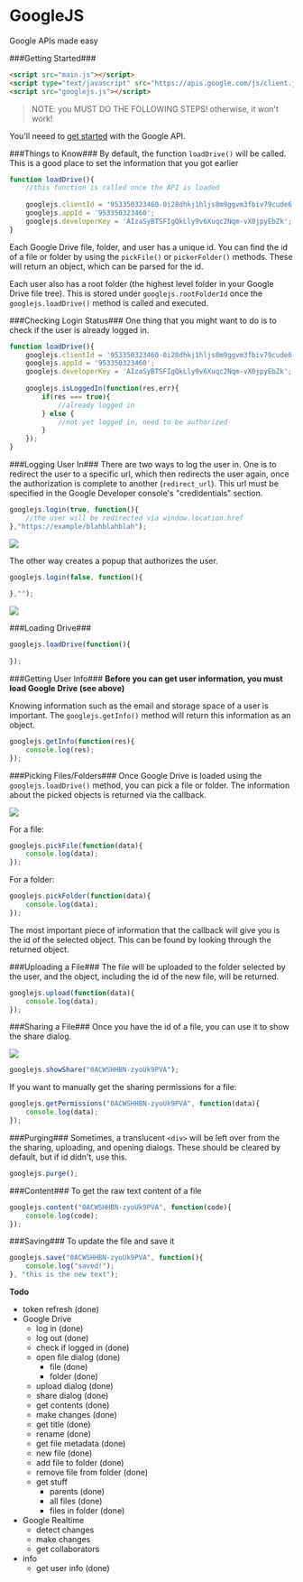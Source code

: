 GoogleJS
======
Google APIs made easy

###Getting Started###
```html
<script src="main.js"></script>
<script type="text/javascript" src="https://apis.google.com/js/client.js?onload=loadDrive"></script>
<script src="googlejs.js"></script>
```

> NOTE: you MUST DO THE FOLLOWING STEPS!
> otherwise, it won't work!

You'll neeed to [get started](get_started.md) with the Google API.

###Things to Know###
By default, the function `loadDrive()` will be called. This is a good place to set the information that you got earlier

```javascript
function loadDrive(){
	//this function is called once the API is loaded
	
	googlejs.clientId = '953350323460-0i28dhkj1hljs8m9ggvm3fbiv79cude6.apps.googleusercontent.com';
	googlejs.appId = '953350323460';
	googlejs.developerKey = 'AIzaSyBTSFIgQkLly9v6Xuqc2Nqm-vX0jpyEbZk';
}
```

Each Google Drive file, folder, and user has a unique id. You can find the id of a file or folder by using the `pickFile()` or `pickerFolder()` methods. These will return an object, which can be parsed for the id.

Each user also has a root folder (the highest level folder in your Google Drive file tree). This is stored under `googlejs.rootFolderId` once the `googlejs.loadDrive()` method is called and executed.

###Checking Login Status###
One thing that you might want to do is to check if the user is already logged in.

```javascript
function loadDrive(){
	googlejs.clientId = '953350323460-0i28dhkj1hljs8m9ggvm3fbiv79cude6.apps.googleusercontent.com';
	googlejs.appId = '953350323460';
	googlejs.developerKey = 'AIzaSyBTSFIgQkLly9v6Xuqc2Nqm-vX0jpyEbZk';
	
	googlejs.isLoggedIn(function(res,err){
		if(res === true){
			//already logged in
		} else {
			//not yet logged in, need to be authorized
		}
	});
}
```

###Logging User In###
There are two ways to log the user in. One is to redirect the user to a specific url, which then redirects the user again, once the authorization is complete to another (`redirect_url`). This url must be specified in the Google Developer console's "credidentials" section.

```javascript
googlejs.login(true, function(){
	//the user will be redirected via window.location.href
},"https://example/blahblahblah");
```
![](images/with.gif)

The other way creates a popup that authorizes the user.

```javascript
googlejs.login(false, function(){
	
},"");
```

![](images/without.gif)

###Loading Drive###
```javascript
googlejs.loadDrive(function(){
	
});
```

###Getting User Info###
<b>Before you can get user information, you must load Google Drive (see above)</b>

Knowing information such as the email and storage space of a user is important. The `googlejs.getInfo()` method will return this information as an object.

```javascript
googlejs.getInfo(function(res){
	console.log(res);
});
```


###Picking Files/Folders###
Once Google Drive is loaded using the `googlejs.loadDrive()` method, you can pick a file or folder. The information about the picked objects is returned via the callback.

![](images/file_picker.png)

For a file:
```javascript
googlejs.pickFile(function(data){
	console.log(data);
});
```

For a folder:
```javascript
googlejs.pickFolder(function(data){
	console.log(data);
});
```

The most important piece of information that the callback will give you is the id of the selected object. This can be found by looking through the returned object.

###Uploading a File###
The file will be uploaded to the folder selected by the user, and the object, including the id of the new file, will be returned.

```javascript
googlejs.upload(function(data){
	console.log(data);
});
```

###Sharing a File###
Once you have the id of a file, you can use it to show the share dialog.

![](images/share_dialog.png)

```javascript
googlejs.showShare("0ACWSHHBN-zyoUk9PVA");
```

If you want to manually get the sharing permissions for a file:
```javascript
googlejs.getPermissions("0ACWSHHBN-zyoUk9PVA", function(data){
	console.log(data);
});
```

###Purging###
Sometimes, a translucent `<div>` will be left over from the the sharing, uploading, and opening dialogs. These should be cleared by default, but if id didn't, use this.

```javascript
googlejs.purge();
```

###Content###
To get the raw text content of a file

```javascript
googlejs.content("0ACWSHHBN-zyoUk9PVA", function(code){
	console.log(code);
});
```

###Saving###
To update the file and save it

```javascript
googlejs.save("0ACWSHHBN-zyoUk9PVA", function(){
	console.log("saved!");
}, "this is the new text");
```

**Todo**
+ token refresh (done)
+ Google Drive
  + log in (done)
  + log out (done)
  + check if logged in (done)
  + open file dialog (done)
  	+ file (done)
  	+ folder (done)
  + upload dialog (done)
  + share dialog (done)
  + get contents (done)
  + make changes (done)
  + get title (done)
  + rename (done)
  + get file metadata (done)
  + new file (done)
  + add file to folder (done)
  + remove file from folder (done)
  + get stuff
  	+ parents  (done)
  	+ all files (done)
  	+ files in folder (done)
+ Google Realtime
  + detect changes
  + make changes
  + get collaborators
+ info
  + get user info (done)
